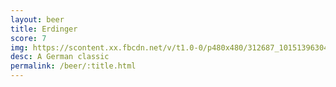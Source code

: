 ```yaml
---
layout: beer
title: Erdinger
score: 7
img: https://scontent.xx.fbcdn.net/v/t1.0-0/p480x480/312687_10151396304703745_1460506547_n.jpg?oh=afb71801ce258cde929693567bdbde22&oe=58C21FA4
desc: A German classic
permalink: /beer/:title.html
---
```

